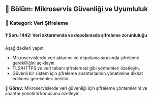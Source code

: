 ## 📘 Bölüm: Mikroservis Güvenliği ve Uyumluluk
### 🔹 Kategori: Veri Şifreleme
#### ❓ Soru 1442: Veri aktarımında ve depolamada şifreleme zorunluluğu

Aşağıdakileri yapın:

- Mikroservislerde veri aktarımı ve depolama sırasında şifreleme gerekliliğini açıklayın.
- TLS/HTTPS ve veri tabanı şifrelemesi gibi yöntemleri özetleyin.
- Güvenli bir sistem için şifreleme anahtarlarının yönetimine dikkat edilmesi gerekenleri belirtin.

🔧 **Görev:** Mikroservislerde veri güvenliği için şifreleme yöntemlerini ve anahtar yönetimi konusunu özetleyin.
